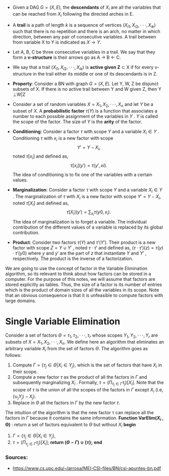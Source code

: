 * Given a DAG $G = (X, E)$, the **descendants** of $X_i$ are all the variables that can be reached from $X_i$ following the directed arches in E. 
* A **trail** is a path of length $k$ is a sequence of vertices $(X_{i1} , X_{i2} , · · · , X_{ik} )$ such that there is no repetition and there is an arch, no matter in which direction, between any pair of consecutive variables. A trail between from variable X to Y is indicated as $X \rightarrow Y$.

* Let A, B, C be three consecutive variables in a trail. We say that they form a **v-structure** is their arrows go as A → B ← C. 
* We say that a trail $(X_{i1} , X_{i2} , · · · , X_{ik} )$ is **active given Z** ⊂ X if for every v-structure in the trail either its middle or one of its descendants is in Z. 
* **Property**: Consider a BN with graph $G = (X, E)$. Let Y, W, Z be disjunct subsets of X. If there is no active trail between Y and W given Z, then Y ⊥W|Z

* Consider a set of random variables $X = {X_1, X_2, · · · , X_n}$ and let $Y$ be a subset of $X$. A **probabilistic factor** $τ (Y )$ is a function that associates a number to each possible assignment of the variables in $Y$ . $Y$ is called the scope of the factor. The size of $Y$ is the **arity** of the factor. 

* **Conditioning**: Consider a factor $τ$ with scope $Y$ and a variable $X_i ∈ Y$ . Conditioning τ with $x_i$ is a new factor with scope $$Y' = Y − {X_i},$$noted $τ [x_i ]$ and defined as, $$τ [x_i ](y' ) = τ (y' , xi).$$ The idea of conditioning is to fix one of the variables with a certain values.

* **Marginalization**: Consider a factor $τ$ with scope $Y$ and a variable $X_i ∈ Y$ . The marginalization of $τ$ with $X_i$ is a new factor with scope $Y' = Y − {X_i}$, noted $τ [X_i]$ and defined as, $$τ [ X_i ](y' ) = \sum_{x_i} τ (y 0 , x_i).$$ The idea of marginalization is to forget a variable. The individual contribution of the different values of a variable is replaced by its global contribution. 
* **Product**: Consider two factors $τ(Y )$ and $τ' (Y' )$. Their product is a new factor with scope $Z = Y \cup Y'$ , noted $τ · τ'$ and defined as, $(τ · τ' )(z) = τ (y) · τ' (y 0 )$ where $y$ and $y'$ are the part of $z$ that instantiate $Y$ and $Y'$ , respectively. The product is the inverse of a factorization.

We are going to use the concept of factor in the Variable Elimination algorithm, so its relevant to think about how factors can be stored in a computer. For the purpose of this notes, we will assume that factors are stored explicitly as tables. Thus, the size of a factor is its number of entries which is the product of domain sizes of all the variables in its scope. Note that an obvious consequence is that it is unfeasible to compute factors with large domains.


# Single Variable Elimination 

Consider a set of factors $\Theta = {τ_1, τ_2, · · · , τ_r}$ whose scopes $Y_1, Y_2, · · · , Y_r$ are subsets of $X = {X_1, X_2, · · · , X_n}$. 
We define here an algorithm that eliminates an arbitrary variable $X_i$ from the set of factors $\Theta$. 
The algorithm goes as follows: 
1. Compute $\Gamma = \{ τ_j ∈ \Theta| X_i ∈ Y_j \}$, which is the set of factors that have $X_i$ in their scope. 
2. Compute a new factor $τ$ as the product of all the factors in $\Gamma$ and subsequently marginalizing $X_i$ . Formally, $τ = (\Pi_{τ_j \in \Gamma} τ_j )[X_i ]$. Note that the scope of $τ$ is the union of all the scopes of the factors in $\Gamma$ except $X_i$ (i.e, $(\cup_j Y_j ) − {X_j})$. 
3. Replace in $\Theta$ all the factors in $\Gamma$ by the new factor $τ$. 
<!-- add a graphical example-->

The intuition of the algorithm is that the new factor τ can replace all the factors in $\Gamma$ because it contains the same information. 
**Function VarElim($X_i$ , Θ)** : return a set of factors equivalent to $\Theta$ but without $X_i$
**begin**
1. $Γ = \{τ_j ∈ Θ| X_i ∈ Y_j\}$,  
2. $τ = (\Pi_{τ_j ∈ Γ} τ_j )[X_i ]$; 
**return $(Θ − Γ) ∪ \{τ\}$;** 
**end** 


### Sources:
* https://www.cs.upc.edu/~larrosa/MEI-CSI-files/BN/csi-apuntes-bn.pdf